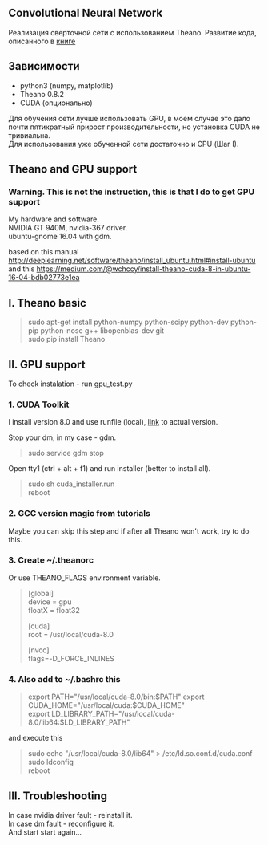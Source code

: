 ## Convolutional Neural Network
  Реализация сверточной сети с использованием Theano. Развитие кода, описанного в [книге](http://neuralnetworksanddeeplearning.com/)

## Зависимости
- python3 (numpy, matplotlib)
- Theano 0.8.2
- CUDA (опционально)

Для обучения сети лучше использовать GPU, в моем случае это дало почти пятикратный прирост производительности,
но установка CUDA не тривиальна.  
Для использования уже обученной сети достаточно и CPU (Шаг I).

## Theano and GPU support
### Warning. This is not the instruction, this is that I do to get GPU support

My hardware and software.  
NVIDIA GT 940M, nvidia-367 driver.  
ubuntu-gnome 16.04 with gdm.  

based on this manual http://deeplearning.net/software/theano/install_ubuntu.html#install-ubuntu  
and this https://medium.com/@wchccy/install-theano-cuda-8-in-ubuntu-16-04-bdb02773e1ea


## I. Theano basic

> sudo apt-get install python-numpy python-scipy python-dev python-pip python-nose g++ libopenblas-dev git  
> sudo pip install Theano  

## II. GPU support
To check instalation - run gpu_test.py  

### 1. CUDA Toolkit
   I install version 8.0 and use runfile (local), [link](https://developer.nvidia.com/cuda-downloads) to actual version.  

   Stop your dm, in my case - gdm.  
>   sudo service gdm stop  

   Open tty1 (ctrl + alt + f1) and run installer (better to install all).  
>   sudo sh cuda_installer.run  
>   reboot  

### 2. GCC version magic from tutorials
   Maybe you can skip this step and if after all Theano won't work, try to do this.  

### 3. Create ~/.theanorc
Or use THEANO_FLAGS environment variable.  

>	[global]  
>	device = gpu  
>	floatX = float32  
>
>	[cuda]  
>	root = /usr/local/cuda-8.0  
>
>	[nvcc]  
>	flags=-D_FORCE_INLINES  

### 4. Also add to ~/.bashrc this

>   export PATH="/usr/local/cuda-8.0/bin:$PATH"  
>   export CUDA_HOME="/usr/local/cuda:$CUDA_HOME"  
>   export LD_LIBRARY_PATH="/usr/local/cuda-8.0/lib64:$LD_LIBRARY_PATH"  

   and execute this
>   sudo echo "/usr/local/cuda-8.0/lib64" > /etc/ld.so.conf.d/cuda.conf  
>   sudo ldconfig  
>   reboot  

## III. Troubleshooting
In case nvidia driver fault - reinstall it.  
In case dm fault - reconfigure it.  
And start start again...
